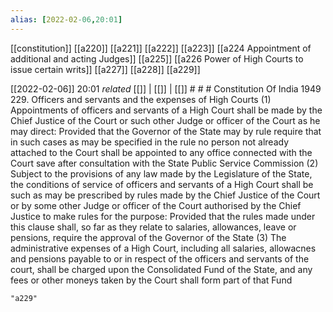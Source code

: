 ```yaml
---
alias: [2022-02-06,20:01]
---
```

[[constitution]] [[a220]] [[a221]] [[a222]] [[a223]] [[a224 Appointment of additional and acting Judges]] [[a225]] [[a226 Power of High Courts to issue certain writs]] [[a227]] [[a228]] [[a229]]

[[2022-02-06]] 20:01 _related_ [[]] | [[]] | [[]] # # #
Constitution Of India 1949
229. Officers and servants and the expenses of High Courts
(1) Appointments of officers and servants of a High Court shall be made by the Chief Justice of the Court or such other Judge or officer of the Court as he may direct: Provided that the Governor of the State may by rule require that in such cases as may be specified in the rule no person not already attached to the Court shall be appointed to any office connected with the Court save after consultation with the State Public Service Commission
(2) Subject to the provisions of any law made by the Legislature of the State, the conditions of service of officers and servants of a High Court shall be such as may be prescribed by rules made by the Chief Justice of the Court or by some other Judge or officer of the Court authorised by the Chief Justice to make rules for the purpose: Provided that the rules made under this clause shall, so far as they relate to salaries, allowances, leave or pensions, require the approval of the Governor of the State
(3) The administrative expenses of a High Court, including all salaries, allowacnes and pensions payable to or in respect of the officers and servants of the court, shall be charged upon the Consolidated Fund of the State, and any fees or other moneys taken by the Court shall form part of that Fund

```query
"a229"
```